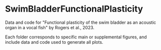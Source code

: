 # SwimBladderFunctionalPlasticity
Data and code for "Functional plasticity of the swim bladder as an acoustic organ in a vocal fish" by Rogers et al., 2023.

Each folder corresponds to specific main or supplemental figures, and include data and code used to generate all plots.

